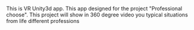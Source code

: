 This is VR Unity3d app. This app designed for the project "Professional choose". This project will show in 360 degree video you typical situations from life different professions

